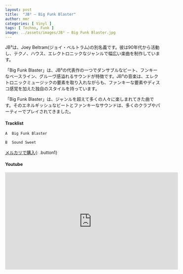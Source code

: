 ```yaml
---
layout: post
title:  "JB³ – Big Funk Blaster"
author: mmr
categories: [ Vinyl ]
tags: [ Techno, Funk ]
image: ../assets/images/JB³ – Big Funk Blaster.jpg
---
```


JB³は、Joey Beltram(ジョイ・ベルトラム)の別名義です。彼は90年代から活動し、テクノ、ハウス、エレクトロニックなジャンルで幅広い楽曲を制作しています。

「Big Funk Blaster」は、JB³の代表作の一つでダンサブルなビート、フンキーなベースライン、グルーヴ感溢れるサウンドが特徴です。JB³の音楽は、エレクトロニックミュージックの要素を取り入れながらも、ファンキーな要素やディスコ感覚を加えた独自のスタイルを持っています。

「Big Funk Blaster」は、ジャンルを超えて多くの人々に楽しまれてきた曲です。そのエネルギッシュなビートとファンキーなサウンドは、多くのクラブやパーティーでプレイされてきました。

#### Tracklist
```md
A  Big Funk Blaster

B  Sound Sweet
```

[メルカリで購入](https://jp.mercari.com/item/m25112445531?afid=6142608987){: .button1}

#### Youtube
<iframe width="560" height="315" src="https://www.youtube.com/embed/CEhn9czJgd0?si=zimpSah5Bx1qRzk0" title="YouTube video player" frameborder="0" allow="accelerometer; autoplay; clipboard-write; encrypted-media; gyroscope; picture-in-picture; web-share" referrerpolicy="strict-origin-when-cross-origin" allowfullscreen></iframe>